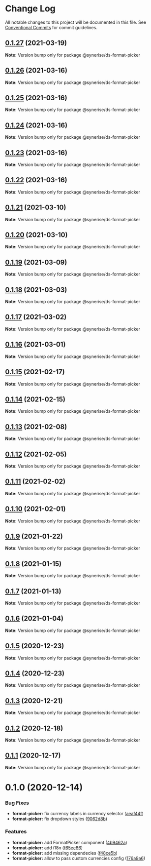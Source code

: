 # Change Log

All notable changes to this project will be documented in this file.
See [Conventional Commits](https://conventionalcommits.org) for commit guidelines.

## [0.1.27](https://github.com/Synerise/synerise-design/compare/@synerise/ds-format-picker@0.1.26...@synerise/ds-format-picker@0.1.27) (2021-03-19)

**Note:** Version bump only for package @synerise/ds-format-picker





## [0.1.26](https://github.com/Synerise/synerise-design/compare/@synerise/ds-format-picker@0.1.25...@synerise/ds-format-picker@0.1.26) (2021-03-16)

**Note:** Version bump only for package @synerise/ds-format-picker





## [0.1.25](https://github.com/Synerise/synerise-design/compare/@synerise/ds-format-picker@0.1.24...@synerise/ds-format-picker@0.1.25) (2021-03-16)

**Note:** Version bump only for package @synerise/ds-format-picker





## [0.1.24](https://github.com/Synerise/synerise-design/compare/@synerise/ds-format-picker@0.1.23...@synerise/ds-format-picker@0.1.24) (2021-03-16)

**Note:** Version bump only for package @synerise/ds-format-picker





## [0.1.23](https://github.com/Synerise/synerise-design/compare/@synerise/ds-format-picker@0.1.22...@synerise/ds-format-picker@0.1.23) (2021-03-16)

**Note:** Version bump only for package @synerise/ds-format-picker





## [0.1.22](https://github.com/Synerise/synerise-design/compare/@synerise/ds-format-picker@0.1.21...@synerise/ds-format-picker@0.1.22) (2021-03-16)

**Note:** Version bump only for package @synerise/ds-format-picker





## [0.1.21](https://github.com/Synerise/synerise-design/compare/@synerise/ds-format-picker@0.1.20...@synerise/ds-format-picker@0.1.21) (2021-03-10)

**Note:** Version bump only for package @synerise/ds-format-picker





## [0.1.20](https://github.com/Synerise/synerise-design/compare/@synerise/ds-format-picker@0.1.19...@synerise/ds-format-picker@0.1.20) (2021-03-10)

**Note:** Version bump only for package @synerise/ds-format-picker





## [0.1.19](https://github.com/Synerise/synerise-design/compare/@synerise/ds-format-picker@0.1.18...@synerise/ds-format-picker@0.1.19) (2021-03-09)

**Note:** Version bump only for package @synerise/ds-format-picker





## [0.1.18](https://github.com/Synerise/synerise-design/compare/@synerise/ds-format-picker@0.1.17...@synerise/ds-format-picker@0.1.18) (2021-03-03)

**Note:** Version bump only for package @synerise/ds-format-picker





## [0.1.17](https://github.com/Synerise/synerise-design/compare/@synerise/ds-format-picker@0.1.16...@synerise/ds-format-picker@0.1.17) (2021-03-02)

**Note:** Version bump only for package @synerise/ds-format-picker





## [0.1.16](https://github.com/Synerise/synerise-design/compare/@synerise/ds-format-picker@0.1.15...@synerise/ds-format-picker@0.1.16) (2021-03-01)

**Note:** Version bump only for package @synerise/ds-format-picker





## [0.1.15](https://github.com/Synerise/synerise-design/compare/@synerise/ds-format-picker@0.1.14...@synerise/ds-format-picker@0.1.15) (2021-02-17)

**Note:** Version bump only for package @synerise/ds-format-picker





## [0.1.14](https://github.com/Synerise/synerise-design/compare/@synerise/ds-format-picker@0.1.13...@synerise/ds-format-picker@0.1.14) (2021-02-15)

**Note:** Version bump only for package @synerise/ds-format-picker





## [0.1.13](https://github.com/Synerise/synerise-design/compare/@synerise/ds-format-picker@0.1.12...@synerise/ds-format-picker@0.1.13) (2021-02-08)

**Note:** Version bump only for package @synerise/ds-format-picker





## [0.1.12](https://github.com/Synerise/synerise-design/compare/@synerise/ds-format-picker@0.1.11...@synerise/ds-format-picker@0.1.12) (2021-02-05)

**Note:** Version bump only for package @synerise/ds-format-picker





## [0.1.11](https://github.com/Synerise/synerise-design/compare/@synerise/ds-format-picker@0.1.10...@synerise/ds-format-picker@0.1.11) (2021-02-02)

**Note:** Version bump only for package @synerise/ds-format-picker





## [0.1.10](https://github.com/Synerise/synerise-design/compare/@synerise/ds-format-picker@0.1.9...@synerise/ds-format-picker@0.1.10) (2021-02-01)

**Note:** Version bump only for package @synerise/ds-format-picker





## [0.1.9](https://github.com/Synerise/synerise-design/compare/@synerise/ds-format-picker@0.1.8...@synerise/ds-format-picker@0.1.9) (2021-01-22)

**Note:** Version bump only for package @synerise/ds-format-picker





## [0.1.8](https://github.com/Synerise/synerise-design/compare/@synerise/ds-format-picker@0.1.7...@synerise/ds-format-picker@0.1.8) (2021-01-15)

**Note:** Version bump only for package @synerise/ds-format-picker





## [0.1.7](https://github.com/Synerise/synerise-design/compare/@synerise/ds-format-picker@0.1.6...@synerise/ds-format-picker@0.1.7) (2021-01-13)

**Note:** Version bump only for package @synerise/ds-format-picker





## [0.1.6](https://github.com/Synerise/synerise-design/compare/@synerise/ds-format-picker@0.1.5...@synerise/ds-format-picker@0.1.6) (2021-01-04)

**Note:** Version bump only for package @synerise/ds-format-picker





## [0.1.5](https://github.com/Synerise/synerise-design/compare/@synerise/ds-format-picker@0.1.4...@synerise/ds-format-picker@0.1.5) (2020-12-23)

**Note:** Version bump only for package @synerise/ds-format-picker





## [0.1.4](https://github.com/Synerise/synerise-design/compare/@synerise/ds-format-picker@0.1.3...@synerise/ds-format-picker@0.1.4) (2020-12-23)

**Note:** Version bump only for package @synerise/ds-format-picker





## [0.1.3](https://github.com/Synerise/synerise-design/compare/@synerise/ds-format-picker@0.1.2...@synerise/ds-format-picker@0.1.3) (2020-12-21)

**Note:** Version bump only for package @synerise/ds-format-picker





## [0.1.2](https://github.com/Synerise/synerise-design/compare/@synerise/ds-format-picker@0.1.1...@synerise/ds-format-picker@0.1.2) (2020-12-18)

**Note:** Version bump only for package @synerise/ds-format-picker





## [0.1.1](https://github.com/Synerise/synerise-design/compare/@synerise/ds-format-picker@0.1.0...@synerise/ds-format-picker@0.1.1) (2020-12-17)

**Note:** Version bump only for package @synerise/ds-format-picker





# 0.1.0 (2020-12-14)


### Bug Fixes

* **format-picker:** fix currency labels in currency selector ([aeaf44f](https://github.com/Synerise/synerise-design/commit/aeaf44fca3c2dc158447448137273ef40c339c0a))
* **format-picker:** fix dropdown styles ([9062d8b](https://github.com/Synerise/synerise-design/commit/9062d8bea1b5a7ace7568d4bd57fa323ac2e9875))


### Features

* **format-picker:** add FormatPicker component ([4b9462a](https://github.com/Synerise/synerise-design/commit/4b9462a00816c018b9c6d504daeb36eff214c122))
* **format-picker:** add i18n ([f65ec86](https://github.com/Synerise/synerise-design/commit/f65ec864605e900c734e35a47429697883d612cc))
* **format-picker:** add missing dependecies ([f48ce5b](https://github.com/Synerise/synerise-design/commit/f48ce5b166a627c7abade6596c102cecccbf7cde))
* **format-picker:** allow to pass custom currencies config ([176a9a6](https://github.com/Synerise/synerise-design/commit/176a9a6ea96fed378eddf0d0376be45b06ff06f5))
